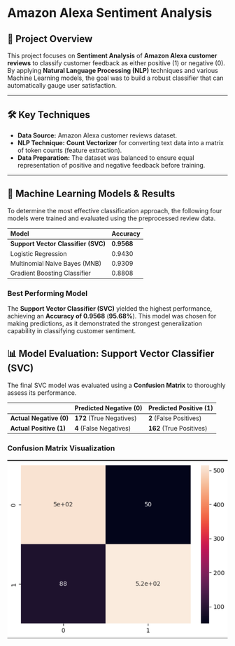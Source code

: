 # Amazon Alexa Sentiment Analysis

## 🎯 Project Overview
This project focuses on **Sentiment Analysis** of **Amazon Alexa customer reviews** to classify customer feedback as either positive (1) or negative (0). By applying **Natural Language Processing (NLP)** techniques and various Machine Learning models, the goal was to build a robust classifier that can automatically gauge user satisfaction.

---

## 🛠️ Key Techniques
* **Data Source:** Amazon Alexa customer reviews dataset.
* **NLP Technique:** **Count Vectorizer** for converting text data into a matrix of token counts (feature extraction).
* **Data Preparation:** The dataset was balanced to ensure equal representation of positive and negative feedback before training.

---

## 🧠 Machine Learning Models & Results
To determine the most effective classification approach, the following four models were trained and evaluated using the preprocessed review data.

| Model | Accuracy |
| :--- | :--- |
| **Support Vector Classifier (SVC)** | **0.9568** |
| Logistic Regression | 0.9430 |
| Multinomial Naive Bayes (MNB) | 0.9309 |
| Gradient Boosting Classifier | 0.8808 |

### Best Performing Model
The **Support Vector Classifier (SVC)** yielded the highest performance, achieving an **Accuracy of 0.9568** (**95.68%**). This model was chosen for making predictions, as it demonstrated the strongest generalization capability in classifying customer sentiment.
## 📊 Model Evaluation: Support Vector Classifier (SVC)

The final SVC model was evaluated using a **Confusion Matrix** to thoroughly assess its performance.

| | Predicted Negative (0) | Predicted Positive (1) |
| :--- | :--- | :--- |
| **Actual Negative (0)** | **172** (True Negatives) | **2** (False Positives) |
| **Actual Positive (1)** | **4** (False Negatives) | **162** (True Positives) |

### Confusion Matrix Visualization
![Confusion Matrix for SVC Model on Amazon Alexa Reviews](images/Screenshot%202025-10-26%20115008.png)
